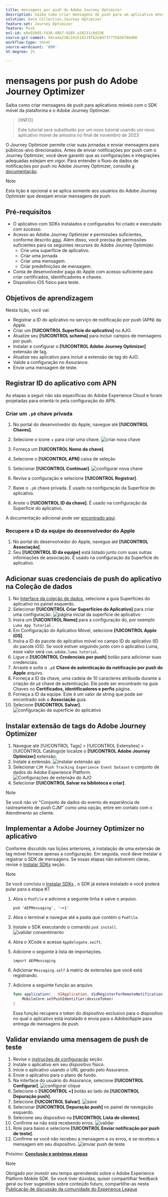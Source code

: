 ```yaml
---
title: mensagens por push do Adobe Journey Optimizer
description: Saiba como criar mensagens de push para um aplicativo móvel com o SDK móvel da plataforma e o Adobe Journey Optimizer.
solution: Data Collection,Journey Optimizer
feature-set: Journey Optimizer
feature: Push
exl-id: e8e920d5-fd36-48b7-9185-a34231c0d336
source-git-commit: 94ca4a238c241518219fb2e8d73f775836f86d86
workflow-type: tm+mt
source-wordcount: '899'
ht-degree: 2%

---
```


# mensagens por push do Adobe Journey Optimizer

Saiba como criar mensagens de push para aplicativos móveis com o SDK móvel da plataforma e o Adobe Journey Optimizer.

>[!INFO]
>
> Este tutorial será substituído por um novo tutorial usando um novo aplicativo móvel de amostra no final de novembro de 2023

O Journey Optimizer permite criar suas jornadas e enviar mensagens para públicos-alvo direcionados. Antes de enviar notificações por push com o Journey Optimizer, você deve garantir que as configurações e integrações adequadas estejam em vigor. Para entender o fluxo de dados de notificações por push no Adobe Journey Optimizer, consulte [a documentação](https://experienceleague.adobe.com/docs/journey-optimizer/using/configuration/configuration-message/push-config/push-gs.html).

>[!NOTE]
>
>Esta lição é opcional e se aplica somente aos usuários do Adobe Journey Optimizer que desejam enviar mensagens de push.


## Pré-requisitos

* O aplicativo com SDKs instalados e configurados foi criado e executado com sucesso.
* Acesso ao Adobe Journey Optimizer e permissões suficientes, conforme descrito [aqui](https://experienceleague.adobe.com/docs/journey-optimizer/using/configuration/configuration-message/push-config/push-configuration.html?lang=en). Além disso, você precisa de permissões suficientes para os seguintes recursos do Adobe Journey Optimizer.
   * Crie uma superfície de aplicativo.
   * Criar uma jornada
   * Criar uma mensagem.
   * Criar predefinições de mensagem.
* Conta de desenvolvedor paga do Apple com acesso suficiente para criar certificados, identificadores e chaves.
* Dispositivo iOS físico para teste.

## Objetivos de aprendizagem

Nesta lição, você vai:

* Registrar a ID do aplicativo no serviço de notificação por push (APN) da Apple.
* Criar um **[!UICONTROL Superfície do aplicativo]** no AJO.
* Atualize seu **[!UICONTROL schema]** para incluir campos de mensagens por push.
* Instalar e configurar o **[!UICONTROL Adobe Journey Optimizer]** extensão de tag.
* Atualize seu aplicativo para incluir a extensão de tag do AJO.
* Valide a configuração no Assurance.
* Envie uma mensagem de teste.


## Registrar ID do aplicativo com APN

As etapas a seguir não são específicas do Adobe Experience Cloud e foram projetadas para orientá-lo pela configuração do APN.

### Criar um `.p8` chave privada

1. No portal do desenvolvedor do Apple, navegue até **[!UICONTROL Chaves]**.
1. Selecione o ícone + para criar uma chave.
   ![criar nova chave](assets/mobile-push-apple-dev-new-key.png)

1. Forneça um **[!UICONTROL Nome da chave]**.
1. Selecione o **[!UICONTROL APN]** caixa de seleção
1. Selecionar **[!UICONTROL Continuar]**.
   ![configurar nova chave](assets/mobile-push-apple-dev-config-key.png)
1. Revise a configuração e selecione **[!UICONTROL Registrar]**.
1. Baixe o `.p8` chave privada. É usado na configuração da Superfície do aplicativo.
1. Anote o **[!UICONTROL ID da chave]**. É usado na configuração da Superfície do aplicativo.

A documentação adicional pode ser [encontrado aqui](https://help.apple.com/developer-account/#/devcdfbb56a3).

### Recupere a ID da equipe do desenvolvedor do Apple

1. No portal do desenvolvedor do Apple, navegue até **[!UICONTROL Associação]**.
1. Seu **[!UICONTROL ID da equipe]** está listado junto com suas outras informações de associação. É usado na configuração da Superfície do aplicativo.

## Adicionar suas credenciais de push do aplicativo na Coleção de dados

1. No [Interface da coleção de dados](https://experience.adobe.com/br/data-collection/), selecione a guia Superfícies do aplicativo no painel esquerdo.
1. Selecionar **[!UICONTROL Criar Superfícies do Aplicativo]** para criar uma configuração.
   ![página inicial da superfície de aplicativo](assets/mobile-push-app-surface.png)
1. Insira um **[!UICONTROL Nome]** para a configuração do, por exemplo `Luma App Tutorial`  .
1. Em Configuração do Aplicativo Móvel, selecione **[!UICONTROL Apple iOS]**.
1. Insira a ID do pacote do aplicativo móvel no campo ID do aplicativo (ID do pacote iOS). Se você estiver seguindo junto com o aplicativo Luma, esse valor será `com.adobe.luma.tutorial`.
1. Ligue o **[!UICONTROL Credenciais por push]** botão para adicionar suas credenciais.
1. Arraste e solte o `.p8` **Chave de autenticação da notificação por push do Apple** arquivo.
1. Forneça a ID da chave, uma cadeia de 10 caracteres atribuída durante a criação do `p8` chave de autenticação. Ele pode ser encontrado na guia Chaves no **Certificados, identificadores e perfis** página.
1. Forneça a ID da equipe. Este é um valor de string que pode ser encontrado sob o **Associação** guia.
1. Selecione **[!UICONTROL Salvar]**.
   ![configuração da superfície do aplicativo](assets/mobile-push-app-surface-config.png)

## Instalar extensão de tags do Adobe Journey Optimizer

1. Navegue até [!UICONTROL Tags] > [!UICONTROL Extensões] > [!UICONTROL Catálogo]e localize o **[!UICONTROL Adobe Journey Optimizer]** extensão.
1. Instale a extensão.
   ![instalar extensão ajo](assets/mobile-push-tags-install.png)
1. Selecionar `CJM Push Tracking Experience Event Dataset` o conjunto de dados do Adobe Experience Platform.
   ![Configurações de extensão do AJO](assets/mobile-push-tags-ajo.png)
1. Selecionar **[!UICONTROL Salvar na biblioteca e criar]**.

>[!NOTE]
>Se você não vir &quot;Conjunto de dados do evento de experiência de rastreamento de push CJM&quot; como uma opção, entre em contato com o Atendimento ao cliente.
>

## Implementar a Adobe Journey Optimizer no aplicativo

Conforme discutido nas lições anteriores, a instalação de uma extensão de tag móvel fornece apenas a configuração. Em seguida, você deve instalar e registrar o SDK de mensagens. Se essas etapas não estiverem claras, revise o [Instalar SDKs](install-sdks.md) seção.

>[!NOTE]
>
>Se você concluiu o [Instalar SDKs](install-sdks.md) , o SDK já estará instalado e você poderá pular para a etapa #7.

1. Abra o `Podfile` e adicione a seguinte linha e salve o arquivo.

   `pod 'AEPMessaging', '~>1'`
1. Abra o terminal e navegue até a pasta que contém o `Podfile`.
1. Instale o SDK executando o comando `pod install`.
   ![validar consentimento](assets/mobile-push-terminal-install.png)
1. Abra o XCode e acesse `AppDelegate.swift`.
1. Adicione o seguinte à lista de importações.

   `import AEPMessaging`
1. Adicionar `Messaging.self` à matriz de extensões que você está registrando.
1. Adicione a seguinte função ao arquivo.

   ```swift
   func application(_: UIApplication, didRegisterForRemoteNotificationsWithDeviceToken deviceToken: Data) {
       MobileCore.setPushIdentifier(deviceToken)
   }
   ```

   Essa função recupera o token do dispositivo exclusivo para o dispositivo no qual o aplicativo está instalado e envia para o Adobe/Apple para entrega de mensagens de push.

## Validar enviando uma mensagem de push de teste

1. Revise o [instruções de configuração](assurance.md) seção.
1. Instale o aplicativo em seu dispositivo físico.
1. Inicie o aplicativo usando o URL gerado pelo Assurance.
1. Envie o aplicativo para o plano de fundo.
1. Na interface do usuário do Assurance, selecione **[!UICONTROL Configurar]**.
   ![configurar clique](assets/mobile-push-validate-config.png)
1. Selecione o **[!UICONTROL +]** botão ao lado de **[!UICONTROL Depuração push]**.
1. Selecione **[!UICONTROL Salvar]**.
   ![save](assets/mobile-push-validate-save.png)
1. Selecionar **[!UICONTROL Depuração push]** no painel de navegação esquerdo.
1. Selecione seu dispositivo na **[!UICONTROL Lista de clientes]**.
1. Confirme se não está recebendo erros.
   ![validar](assets/mobile-push-validate-confirm.png)
1. Role para baixo e selecione **[!UICONTROL Enviar notificação por push de teste]**.
1. Confirme se você não recebeu a mensagem e os erros, e se recebeu a mensagem em seu dispositivo.
   ![enviar push de teste](assets/mobile-push-validate-send-test.png)

Próximo: **[Conclusão e próximas etapas](conclusion.md)**

>[!NOTE]
>
>Obrigado por investir seu tempo aprendendo sobre o Adobe Experience Platform Mobile SDK. Se você tiver dúvidas, quiser compartilhar feedback geral ou tiver sugestões sobre conteúdo futuro, compartilhe-as nesta [Publicação de discussão da comunidade do Experience League](https://experienceleaguecommunities.adobe.com/t5/adobe-experience-platform-launch/tutorial-discussion-implement-adobe-experience-cloud-in-mobile/td-p/443796)